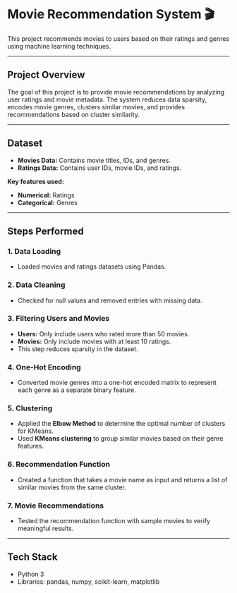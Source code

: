 # Movie Recommendation System 🎬

This project recommends movies to users based on their ratings and genres using machine learning techniques.  

---

## Project Overview
The goal of this project is to provide movie recommendations by analyzing user ratings and movie metadata. The system reduces data sparsity, encodes movie genres, clusters similar movies, and provides recommendations based on cluster similarity.  

---

## Dataset
- **Movies Data:** Contains movie titles, IDs, and genres.  
- **Ratings Data:** Contains user IDs, movie IDs, and ratings.  

**Key features used:**  
- **Numerical:** Ratings  
- **Categorical:** Genres  

---

## Steps Performed

### 1. Data Loading
- Loaded movies and ratings datasets using Pandas.  

### 2. Data Cleaning
- Checked for null values and removed entries with missing data.  

### 3. Filtering Users and Movies
- **Users:** Only include users who rated more than 50 movies.  
- **Movies:** Only include movies with at least 10 ratings.  
- This step reduces sparsity in the dataset.  

### 4. One-Hot Encoding
- Converted movie genres into a one-hot encoded matrix to represent each genre as a separate binary feature.  

### 5. Clustering
- Applied the **Elbow Method** to determine the optimal number of clusters for KMeans.  
- Used **KMeans clustering** to group similar movies based on their genre features.  

### 6. Recommendation Function
- Created a function that takes a movie name as input and returns a list of similar movies from the same cluster.  

### 7. Movie Recommendations
- Tested the recommendation function with sample movies to verify meaningful results.  

---

## Tech Stack
- Python 3  
- Libraries: pandas, numpy, scikit-learn, matplotlib
